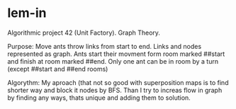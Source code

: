 # lem-in
Algorithmic project 42 (Unit Factory). Graph Theory.


Purpose: 
Move ants throw links from start to end.
Links and nodes represented as graph.
Ants start their movment form room marked ##start and finish at room marked ##end.
Only one ant can be in room by a turn (except ##start and ##end rooms)

Algorythm:
My aproach (that not so good with superposition maps is to find shorter way and block it nodes by BFS.
Than I try to increas flow in graph by finding any ways, thats unique and adding them to solution.
